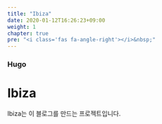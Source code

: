 ```yaml
---
title: "Ibiza"
date: 2020-01-12T16:26:23+09:00
weight: 1
chapter: true
pre: "<i class='fas fa-angle-right'></i>&nbsp;"
---
```


### Hugo

# Ibiza

Ibiza는 이 블로그를 만드는 프로젝트입니다.